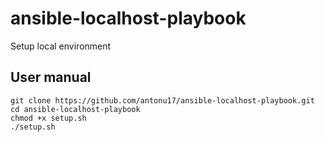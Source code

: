 # ansible-localhost-playbook
Setup local environment
## User manual
```
git clone https://github.com/antonu17/ansible-localhost-playbook.git
cd ansible-localhost-playbook
chmod +x setup.sh
./setup.sh
```
